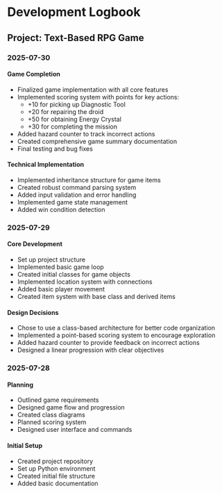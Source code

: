 # Development Logbook

## Project: Text-Based RPG Game

### 2025-07-30
#### Game Completion
- Finalized game implementation with all core features
- Implemented scoring system with points for key actions:
  - +10 for picking up Diagnostic Tool
  - +20 for repairing the droid
  - +50 for obtaining Energy Crystal
  - +30 for completing the mission
- Added hazard counter to track incorrect actions
- Created comprehensive game summary documentation
- Final testing and bug fixes

#### Technical Implementation
- Implemented inheritance structure for game items
- Created robust command parsing system
- Added input validation and error handling
- Implemented game state management
- Added win condition detection

### 2025-07-29
#### Core Development
- Set up project structure
- Implemented basic game loop
- Created initial classes for game objects
- Implemented location system with connections
- Added basic player movement
- Created item system with base class and derived items

#### Design Decisions
- Chose to use a class-based architecture for better code organization
- Implemented a point-based scoring system to encourage exploration
- Added hazard counter to provide feedback on incorrect actions
- Designed a linear progression with clear objectives

### 2025-07-28
#### Planning
- Outlined game requirements
- Designed game flow and progression
- Created class diagrams
- Planned scoring system
- Designed user interface and commands

#### Initial Setup
- Created project repository
- Set up Python environment
- Created initial file structure
- Added basic documentation
